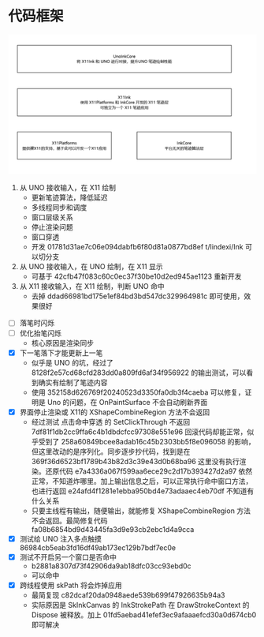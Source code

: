 # 代码框架

![](./Docs/Image/Image1.png)


1. 从 UNO 接收输入，在 X11 绘制
   - 更新笔迹算法，降低延迟
   - 多线程同步和调度
   - 窗口层级关系
   - 停止渲染问题
   - 窗口穿透
   - 开发 01781d31ae7c06e094dabfb6f80d81a0877bd8ef t/lindexi/Ink 可以切分支
2. 从 UNO 接收输入，在 UNO 绘制，在 X11 显示
   - 可基于 42cfb47f083c60c0ec37f30be10d2ed945ae1123 重新开发
3. 从 X11 接收输入，在 X11 绘制，判断 UNO 命中
   - 去掉 ddad66981bd175e1ef84bd3bd547dc329964981c 即可使用，效果很好

- [ ] 落笔时闪烁
- [ ] 优化抬笔闪烁
  - 核心原因是渲染同步
- [x] 下一笔落下才能更新上一笔
  - 似乎是 UNO 的坑，经过了 8128f2e57cd68cfd283dd0a809fd6af34f956922 的输出测试，可以看到确实有绘制了笔迹内容
  - 使用 352158d626769f20240523d3350fa0db3f4caeba 可以修复，证明是 Uno 的问题，在 OnPaintSurface 不会自动刷新界面
- [x] 界面停止渲染或 X11的 XShapeCombineRegion 方法不会返回
  - 经过测试 点击命中穿透 的 SetClickThrough 不返回 7df81f1db2cc9ffa6c4b1dbdcfcc97308e551e96 回滚代码却能正常，似乎受到了 258a60849bcee8adab16c45b2303bb5f8e096058 的影响，但这里改动的是序列化。同步逐步抄代码，找到是在 369f36d6523bf1789b43b82d3c39e43d0b68ba96 这里没有执行渲染。还原代码 e7a4336a067f599aa6ece29c2d17b393427d2a97 依然正常，不知道炸哪里。加上输出信息之后，可以正常执行命中窗口方法，也进行返回 e24afd4f1281e1ebba950bd4e73adaaec4eb70df 不知道有什么关系
  - 只要主线程有输出，随便输出，就能修复 XShapeCombineRegion 方法不会返回。最简修复代码 fa08b6854bd9d43445fa3d9e93cb2ebc1d4a9cca
- [x] 测试给 UNO 注入多点触摸 86984cb5eab3fd16df49ab173ec129b7bdf7ec0e
- [x] 测试不开启另一个窗口是否命中
  - b2881a8307d73f42906da9ab18dfc03cc93ebd0c
  - 可以命中
- [x] 跨线程使用 skPath 将会炸掉应用
  - 最简复现 c82dcaf20da0948aede539b699f47926635b94a3
  - 实际原因是 SkInkCanvas 的 InkStrokePath 在 DrawStrokeContext 的 Dispose 被释放。加上 01fd5aebad41efef3ec9afaaaefcd30a0d674cb0 即可解决
